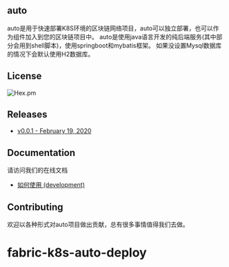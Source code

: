 ## auto

[comment]: <> (![Hex.pm]&#40;https://img.shields.io/hexpm/l/plug?style=plastic&#41;)

auto是用于快速部署K8S环境的区块链网络项目，auto可以独立部署，也可以作为组件加入到您的区块链项目中。
auto是使用java语言开发的纯后端服务(其中部分会用到shell脚本)，使用springboot和mybatis框架。
如果没设置Mysql数据库的情况下会默认使用H2数据库。

## License
![Hex.pm](https://img.shields.io/hexpm/l/plug?style=plastic)

## Releases
- [v0.0.1 - February 19, 2020]()

## Documentation
请访问我们的在线文档
- [如何使用 (development)](./docs/setup_v1.md)

## Contributing
欢迎以各种形式对auto项目做出贡献，总有很多事情值得我们去做。

# fabric-k8s-auto-deploy

